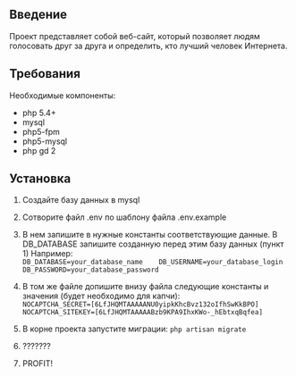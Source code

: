 ## Введение
Проект представляет собой веб-сайт, который позволяет людям голосовать друг за друга и определить, кто лучший человек Интернета.

## Требования
Необходимые компоненты:
* php 5.4+
* mysql
* php5-fpm
* php5-mysql
* php gd 2

## Установка
1. Создайте базу данных в mysql

2. Сотворите файл .env по шаблону файла .env.example

3. В нем запишите в нужные константы соответствующие данные. В DB_DATABASE запишите созданную перед этим базу данных (пункт 1) Например:   
 `DB_DATABASE=your_database_name   
  DB_USERNAME=your_database_login   
  DB_PASSWORD=your_database_password`

4. В том же файле допишите внизу файла следующие константы и значения (будет необходимо для капчи):   
 `NOCAPTCHA_SECRET=[6LfJHQMTAAAAANU0yipkKhcBvz132oIfhSwKkBPO]   
  NOCAPTCHA_SITEKEY=[6LfJHQMTAAAAABzb9KPA9IhxKWo-_hEbtxqBqfea]`

5. В корне проекта запустите миграции:
 `php artisan migrate`

6. ???????

7. PROFIT!
